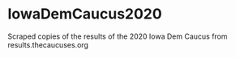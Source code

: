 # IowaDemCaucus2020
Scraped copies of the results of the 2020 Iowa Dem Caucus from results.thecaucuses.org
